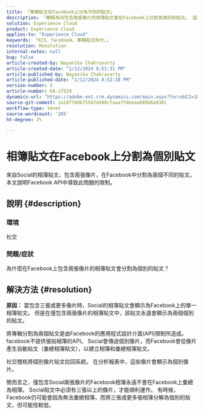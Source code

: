 ```yaml
---
title: 「專輯貼文在Facebook上分為不同的貼文」
description: 「瞭解為何包含兩張像片的相簿貼文會在Facebook上分割為個別的貼文。 這是由於Facebook API的限制所導致。」
solution: Experience Cloud
product: Experience Cloud
applies-to: "Experience Cloud"
keywords: 「KCS、facebook、專輯貼文拆分、」
resolution: Resolution
internal-notes: null
bug: false
article-created-by: Nayanika Chakravarty
article-created-date: "1/12/2024 8:51:31 PM"
article-published-by: Nayanika Chakravarty
article-published-date: "1/12/2024 8:52:18 PM"
version-number: 5
article-number: KA-17529
dynamics-url: "https://adobe-ent.crm.dynamics.com/main.aspx?forceUCI=1&pagetype=entityrecord&etn=knowledgearticle&id=2dac1858-8cb1-ee11-a569-6045bd0063aa"
source-git-commit: 1a14f70db755b7d490cfaaa7fdeeaa889b6a9301
workflow-type: tm+mt
source-wordcount: '265'
ht-degree: 2%

---
```


# 相簿貼文在Facebook上分割為個別貼文


來自Social的相簿貼文，包含兩張像片，在Facebook中分割為兩個不同的貼文。 本文說明Facebook API中導致此問題的限制。

## 說明 {#description}


### <b>環境</b>

社交

### <b>問題/症狀</b>

為什麼在Facebook上包含兩張像片的相簿貼文會分割為個別的貼文？


## 解決方法 {#resolution}

<b>原因：</b>
當包含三張或更多像片時，Social的相簿貼文會顯示為Facebook上的單一相簿貼文。 但是在僅包含兩張像片的相簿貼文中，該貼文永遠會顯示為兩個個別的貼文。

將專輯分割為兩個貼文是由Facebook的應用程式設計介面(API)限制所造成。 facebook不提供張貼相簿的API。 Social會傳送個別像片，而Facebook會從像片產生自動貼文（彙總相簿貼文），以建立相簿和彙總相簿貼文。

社交稽核將個別像片貼文拉回系統。 在分析報表中，這些像片會顯示為個別像片。

簡而言之，僅包含Social兩張像片的Facebook相簿永遠不會在Facebook上彙總為相簿。 Social貼文中必須有三張以上的像片，才能順利運作。 有時候，Facebook仍可能會因為無法彙總相簿，而將三張或更多張相簿分解為個別的貼文，但可能性較低。
